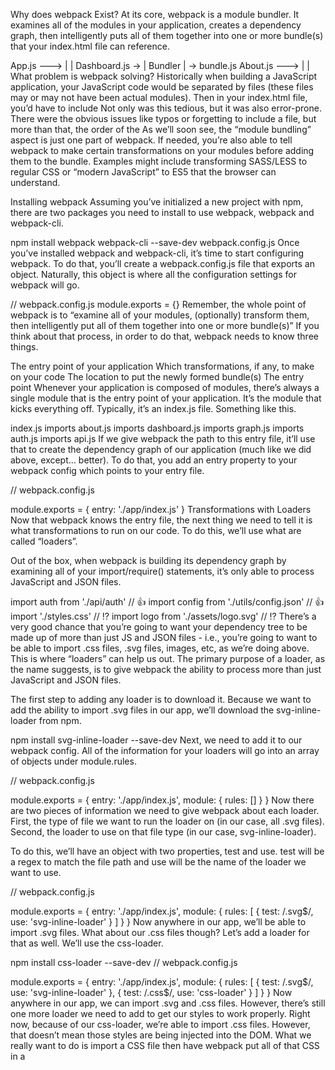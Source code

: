 Why does webpack Exist?
At its core, webpack is a module bundler. It examines all of the modules in your application, creates a dependency graph, then intelligently puts all of them together into one or more bundle(s) that your index.html file can reference.

App.js --->     |         |
Dashboard.js -> | Bundler | -> bundle.js
About.js --->   |         |
What problem is webpack solving?
Historically when building a JavaScript application, your JavaScript code would be separated by files (these files may or may not have been actual modules). Then in your index.html file, you’d have to include <script> tags to every JavaScript file you had.

<body>

  ...

  <script src="http://cdnjs.cloudflare.com/ajax/libs/jquery/2.1.4/jquery.min.js"></script>
  <script src="libs/react.min.js"></script>
  <script src='src/admin.js'></script>
  <script src='src/dashboard.js'></script>
  <script src='src/api.js'></script>
  <script src='src/auth.js'></script>
  <script src='src/rickastley.js'></script>
</body>
Not only was this tedious, but it was also error-prone. There were the obvious issues like typos or forgetting to include a file, but more than that, the order of the <script> tags mattered. If you loaded a script that depended on React before loading the React script, things would break. Because webpack (intelligently) creates a bundle for you, both of those problems go away. You don’t have to worry about forgetting a <script> and you don’t have to worry about the order.

<body>

  ...

  <script src='dist/bundle.js'></script>
</body>
As we’ll soon see, the “module bundling” aspect is just one part of webpack. If needed, you’re also able to tell webpack to make certain transformations on your modules before adding them to the bundle. Examples might include transforming SASS/LESS to regular CSS or “modern JavaScript” to ES5 that the browser can understand.

Installing webpack
Assuming you’ve initialized a new project with npm, there are two packages you need to install to use webpack, webpack and webpack-cli.

npm install webpack webpack-cli --save-dev
webpack.config.js
Once you’ve installed webpack and webpack-cli, it’s time to start configuring webpack. To do that, you’ll create a webpack.config.js file that exports an object. Naturally, this object is where all the configuration settings for webpack will go.

// webpack.config.js
module.exports = {}
Remember, the whole point of webpack is to “examine all of your modules, (optionally) transform them, then intelligently put all of them together into one or more bundle(s)” If you think about that process, in order to do that, webpack needs to know three things.

The entry point of your application
Which transformations, if any, to make on your code
The location to put the newly formed bundle(s)
The entry point
Whenever your application is composed of modules, there’s always a single module that is the entry point of your application. It’s the module that kicks everything off. Typically, it’s an index.js file. Something like this.

index.js
  imports about.js
  imports dashboard.js
    imports graph.js
    imports auth.js
      imports api.js
If we give webpack the path to this entry file, it’ll use that to create the dependency graph of our application (much like we did above, except… better). To do that, you add an entry property to your webpack config which points to your entry file.

// webpack.config.js

module.exports = {
  entry: './app/index.js'
}
Transformations with Loaders
Now that webpack knows the entry file, the next thing we need to tell it is what transformations to run on our code. To do this, we’ll use what are called “loaders”.

Out of the box, when webpack is building its dependency graph by examining all of your import/require() statements, it’s only able to process JavaScript and JSON files.

import auth from './api/auth' // 👍
import config from './utils/config.json' // 👍
import './styles.css' // ⁉️
import logo from './assets/logo.svg' // ⁉️
There’s a very good chance that you’re going to want your dependency tree to be made up of more than just JS and JSON files - i.e., you’re going to want to be able to import .css files, .svg files, images, etc, as we’re doing above. This is where “loaders” can help us out. The primary purpose of a loader, as the name suggests, is to give webpack the ability to process more than just JavaScript and JSON files.

The first step to adding any loader is to download it. Because we want to add the ability to import .svg files in our app, we’ll download the svg-inline-loader from npm.

npm install svg-inline-loader --save-dev
Next, we need to add it to our webpack config. All of the information for your loaders will go into an array of objects under module.rules.

// webpack.config.js

module.exports = {
  entry: './app/index.js',
  module: {
    rules: []
  }
}
Now there are two pieces of information we need to give webpack about each loader. First, the type of file we want to run the loader on (in our case, all .svg files). Second, the loader to use on that file type (in our case, svg-inline-loader).

To do this, we’ll have an object with two properties, test and use. test will be a regex to match the file path and use will be the name of the loader we want to use.

// webpack.config.js

module.exports = {
  entry: './app/index.js',
  module: {
    rules: [
      { test: /\.svg$/, use: 'svg-inline-loader' }
    ]
  }
}
Now anywhere in our app, we’ll be able to import .svg files. What about our .css files though? Let’s add a loader for that as well. We’ll use the css-loader.

npm install css-loader --save-dev
// webpack.config.js

module.exports = {
  entry: './app/index.js',
  module: {
    rules: [
      { test: /\.svg$/, use: 'svg-inline-loader' },
      { test: /\.css$/, use: 'css-loader' }
    ]
  }
}
Now anywhere in our app, we can import .svg and .css files. However, there’s still one more loader we need to add to get our styles to work properly. Right now, because of our css-loader, we’re able to import .css files. However, that doesn’t mean those styles are being injected into the DOM. What we really want to do is import a CSS file then have webpack put all of that CSS in a <style> tag in the DOM so they’re active on the page. To do that, we’ll use the style-loader.

npm install style-loader --save-dev
// webpack.config.js

module.exports = {
  entry: './app/index.js',
  module: {
    rules: [
      { test: /\.svg$/, use: 'svg-inline-loader' },
      { test: /\.css$/, use: [ 'style-loader', 'css-loader' ] }
    ]
  }
}
Notice, because we now have two loaders for our .css rule, we change use to be an array. Also, notice that we have style-loader before css-loader. This is important. Webpack will process those in reverse order. So css-loader will interpret the import './styles.css' line then style-loader will inject that CSS into the DOM.

As we just saw with style-loader, loaders can do more than just allow you to import certain file types. They’re also able to run transformations on files before they get added to the final output bundle. The most popular is transforming “next generation JavaScript” to the JavaScript of today that browsers can understand using Babel. To do this, you can use the babel-loader on every .js file.

npm install babel-loader --save-dev
// webpack.config.js

module.exports = {
  entry: './app/index.js',
  module: {
    rules: [
      { test: /\.svg$/, use: 'svg-inline-loader' },
      { test: /\.css$/, use: [ 'style-loader', 'css-loader' ] },
      { test: /\.(js)$/, use: 'babel-loader' }
    ]
  }
}
There are loaders for just about anything you’d need to do. You can check out the full list here.

The output
Now that webpack knows the entry file and what loaders to use, the next thing we need to tell it is where to put the bundle it creates. To do this, you add an output property to your webpack config.

// webpack.config.js

const path = require('path')

module.exports = {
  entry: './app/index.js',
  module: {
    rules: [
      { test: /\.svg$/, use: 'svg-inline-loader' },
      { test: /\.css$/, use: [ 'style-loader', 'css-loader' ] },
      { test: /\.(js)$/, use: 'babel-loader' }
    ]
  },
  output: {
    path: path.resolve(__dirname, 'dist'),
    filename: 'index_bundle.js'
  }
}
So the full process looks something like this.

webpack grabs the entry point located at ./app/index.js.
It examines all of our import and require statements and creates a dependency graph.
webpack starts creating a bundle, whenever it comes across a path we have a loader for, it transforms the code according to that loader then adds it to the bundle.
It takes the final bundle and outputs it at dist/index_bundle.js.
Plugins
We’ve seen how you can use loaders to work on individual files before or while the bundle is being generated. Unlike loaders, plugins allow you to execute certain tasks after the bundle has been created. Because of this, these tasks can be on the bundle itself, or just to your codebase. You can think of plugins as a more powerful, less restrictive version of loaders.

Let’s take a look at a few examples.

HtmlWebpackPlugin
Earlier we saw that the main benefit of webpack was that it would generate a single bundle for us that we could then use to reference inside of our main index.html page.

What HtmlWebpackPlugin does is it will generate this index.html page for us, stick it inside of the same directory where our bundle is put, and automatically include a <script> tag which references the newly generated bundle.

So in our example, because we’ve told webpack to name the final bundle index_bundle.js and put it in a folder called dist, when HtmlWebpackPlugin runs, it’ll create a new index.html file, put it in dist, and include a script to reference the bundle, <script src='index_bundle.js'></script>. Pretty nice, right? Because this file is being generated for us by HtmlWebpackPlugin, even if we change the output path or file name of our bundle, HtmlWebpackPlugin will have that information and it’ll adapt accordingly.

Now, how we do adjust our webpack config in order to utilize HtmlWebpackPlugin? As always, we first need to download it.

npm install html-webpack-plugin --save-dev
Next, we add a plugins property which is an array to our webpack config.

// webpack.config.js

const path = require('path')

module.exports = {
  entry: './app/index.js',
  module: {
    rules: [
      { test: /\.svg$/, use: 'svg-inline-loader' },
      { test: /\.css$/, use: [ 'style-loader', 'css-loader' ] },
      { test: /\.(js)$/, use: 'babel-loader' }
    ]
  },
  output: {
    path: path.resolve(__dirname, 'dist'),
    filename: 'index_bundle.js'
  },
  plugins: []
}
Then in order to use HtmlWebpackPlugin, we create a new instance of it inside of our plugins array.

// webpack.config.js

const path = require('path')
const HtmlWebpackPlugin = require('html-webpack-plugin')

module.exports = {
  entry: './app/index.js',
  module: {
    rules: [
      { test: /\.svg$/, use: 'svg-inline-loader' },
      { test: /\.css$/, use: [ 'style-loader', 'css-loader' ] },
      { test: /\.(js)$/, use: 'babel-loader' }
    ]
  },
  output: {
    path: path.resolve(__dirname, 'dist'),
    filename: 'index_bundle.js'
  },
  plugins: [
    new HtmlWebpackPlugin()
  ]
}
EnvironmentPlugin
If you’re using React, you’ll want to set process.env.NODE_ENV to production before you deploy your code. This tells React to build in production mode which will strip out any developer features like warnings. Webpack makes this simple by providing a plugin called EnvironmentPlugin. It comes as part of the webpack namespace so you don’t need to download it.

// webpack.config.js

const path = require('path')
const HtmlWebpackPlugin = require('html-webpack-plugin')
const webpack = require('webpack')

module.exports = {
  entry: './app/index.js',
  module: {
    rules: [
      { test: /\.svg$/, use: 'svg-inline-loader' },
      { test: /\.css$/, use: [ 'style-loader', 'css-loader' ] },
      { test: /\.(js)$/, use: 'babel-loader' }
    ]
  },
  output: {
    path: path.resolve(__dirname, 'dist'),
    filename: 'index_bundle.js'
  },
  plugins: [
    new HtmlWebpackPlugin(),
    new webpack.EnvironmentPlugin({
      'NODE_ENV': 'production'
    })
  ]
}
Now, anywhere in our application, we’ll be able to tell if we’re running in production mode by using process.env.NODE_ENV.

HtmlWebpackPlugin and EnvironmentPlugin are just a small taste of what you can do with webpack’s plugin system. Here’s a full list of officially supported plugins.

Mode
Whenever you build your app for production, there are a few steps you want to take. We just learned about one of them which was setting process.env.NODE_ENV to production. Another would be minifying your code and stripping out comments to reduce the bundle size.

Utilizing plugins for each one of these production tasks would work, but there’s a much easier way. In your webpack config, you can set the mode property to development or production depending on which environment you’re in.

// webpack.config.js

const path = require('path')
const HtmlWebpackPlugin = require('html-webpack-plugin')

module.exports = {
  entry: './app/index.js',
  module: {
    rules: [
      { test: /\.svg$/, use: 'svg-inline-loader' },
      { test: /\.css$/, use: [ 'style-loader', 'css-loader' ] },
      { test: /\.(js)$/, use: 'babel-loader' }
    ]
  },
  output: {
    path: path.resolve(__dirname, 'dist'),
    filename: 'index_bundle.js'
  },
  plugins: [
    new HtmlWebpackPlugin()
  ],
  mode: 'production'
}
Notice we were able to get rid of our EnvironmentPlugin. The reason for that is by setting mode to production, webpack will automatically set process.env.NODE_ENV to production. It will also minify our code and strip out warnings.

Running webpack
At this point, we have a pretty solid grasp on how webpack works and how to configure it, the only other thing we need to do now is actually run it.

Assuming you’re using npm and have a package.json file, you can create a script to execute webpack.

// package.json

"scripts": {
  "build": "webpack"
}
Now whenever you run npm run build from the command line, webpack will execute and create an optimized bundle named index_bundle.js and put it inside of the dist directory.

Production vs Development Modes
At this point, there’s nothing more about webpack itself that we’re going to cover. However, it is important that you understand how to easily switch between running in development mode and running in production mode.

As we talked about, when we’re building for production, we want everything to be as optimized as possible. When we’re building for development, the opposite is true.

To make it easy to switch between production and development builds, we’ll have two different commands we can run via our npm scripts.

npm run build will build our app for production.

npm run start will start a development server which will automatically regenerate our bundle whenever we make a change to our code.

If you’ll remember, we hardcoded mode to production inside of our webpack config. However, we only want to run in production mode when we run npm run build. If we run npm run start, we want mode set to development. To fix this, let’s adjust our scripts.build property in our package.json file to pass along an environment variable.

"scripts": {
  "build": "NODE_ENV='production' webpack",
}
If you’re on Windows, the command is a bit different: "SET NODE_ENV='production' && webpack"

Now, inside of our webpack config, we can toggle mode based on process.env.NODE_ENV.

// webpack.config.js

...

  mode: process.env.NODE_ENV === 'production' ? 'production' : 'development'
}
Now whenever we want to build our app for production, we just run npm run build in our command line. That will generate an index.html file and an index_bundle.js file and put them in the dist directory.

webpack DevServer
Unlike building for production, when we’re developing, it’s all about speed. We don’t want to have to re-run webpack and wait for it to rebuild the dist directory every time we change our code. This is where the webpack-dev-server package can help us out.

As the name implies, webpack-dev-server is a development server for webpack. Instead of generating a dist directory, it’ll keep track of your files in memory and serve them via a local server. More than that, it supports live reloading. What that means is whenever you make a change in your code, webpack-dev-server will quickly recompile your code and reload the browser with those changes.

As always, to use it we first need to install it.

npm install webpack-dev-server --save-dev
Then all we need to do is update our start script to run webpack-dev-server.

"scripts": {
  "build": "NODE_ENV='production' webpack",
  "start": "webpack-dev-server"
}
Just like that, we have two commands, one for creating a development server and one for building our app for production.
